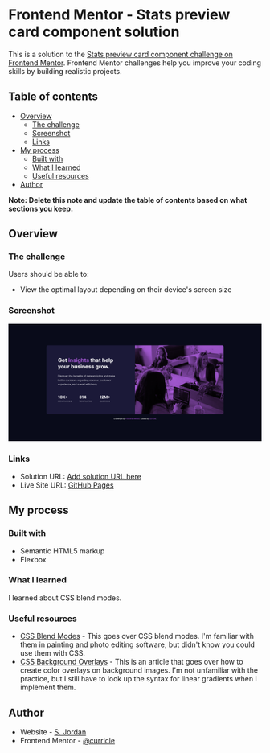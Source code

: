 # Frontend Mentor - Stats preview card component solution

This is a solution to the [Stats preview card component challenge on Frontend Mentor](https://www.frontendmentor.io/challenges/stats-preview-card-component-8JqbgoU62). Frontend Mentor challenges help you improve your coding skills by building realistic projects. 

## Table of contents

- [Overview](#overview)
  - [The challenge](#the-challenge)
  - [Screenshot](#screenshot)
  - [Links](#links)
- [My process](#my-process)
  - [Built with](#built-with)
  - [What I learned](#what-i-learned)
  - [Useful resources](#useful-resources)
- [Author](#author)

**Note: Delete this note and update the table of contents based on what sections you keep.**

## Overview

### The challenge

Users should be able to:

- View the optimal layout depending on their device's screen size

### Screenshot

![](/images/screenshot.png)


### Links

- Solution URL: [Add solution URL here](https://your-solution-url.com)
- Live Site URL: [GitHub Pages](https://curricle.github.io/Stats-Preview-Card/)

## My process

### Built with

- Semantic HTML5 markup
- Flexbox

### What I learned

I learned about CSS blend modes.

### Useful resources

- [CSS Blend Modes](https://highrise.digital/blog/css-blend-modes/) - This goes over CSS blend modes. I'm familiar with them in painting and photo editing software, but didn't know you could use them with CSS.
- [CSS Background Overlays](https://bryanlrobinson.com/blog/how-to-css-after-elements-for-background-overlays/) - This is an article that goes over how to create color overlays on background images. I'm not unfamiliar with the practice, but I still have to look up the syntax for linear gradients when I implement them.

## Author

- Website - [S. Jordan](https://jordanmakes.com)
- Frontend Mentor - [@curricle](https://www.frontendmentor.io/profile/curricle)
